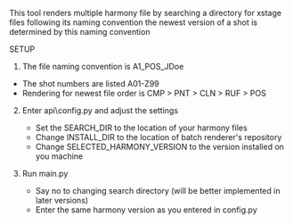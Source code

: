 This tool renders multiple harmony file by searching a directory for xstage files following its naming convention
the newest version of a shot is determined by this naming convention

SETUP

1. The file naming convention is A1_POS_JDoe
- The shot numbers are listed A01-Z99
- Rendering for newest file order is CMP > PNT > CLN > RUF > POS

2. Enter api\config.py and adjust the settings
    - Set the SEARCH_DIR to the location of your harmony files
    - Change INSTALL_DIR to the location of batch renderer's repository
    - Change SELECTED_HARMONY_VERSION to the version installed on you machine

3. Run main.py
    - Say no to changing search directory (will be better implemented in later versions)
    - Enter the same harmony version as you entered in config.py